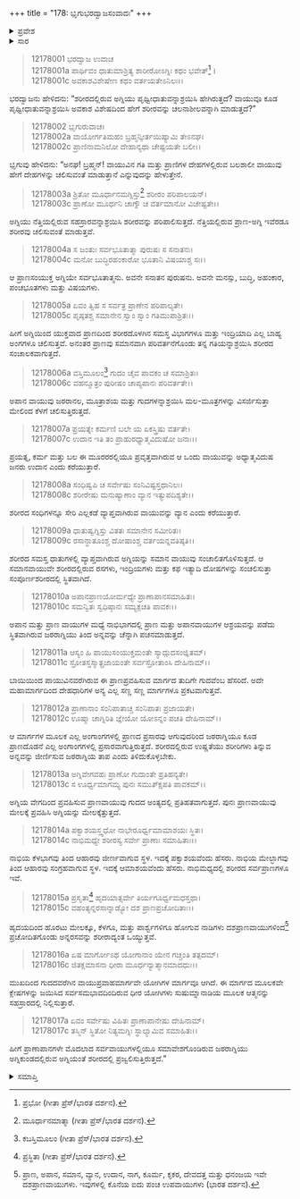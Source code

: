 +++
title = "178: ಭೃಗುಭರದ್ವಾಜಸಂವಾದಃ"
+++

<details><summary>ಪ್ರವೇಶ</summary>


।।   ಓಂ ಓಂ ನಮೋ ನಾರಾಯಣಾಯ।।   ಶ್ರೀ ವೇದವ್ಯಾಸಾಯ ನಮಃ ।।

ಶ್ರೀ ಕೃಷ್ಣದ್ವೈಪಾಯನ ವೇದವ್ಯಾಸ ವಿರಚಿತ  

**ಶ್ರೀ ಮಹಾಭಾರತ**

**ಶಾಂತಿ ಪರ್ವ**

**ಮೋಕ್ಷಧರ್ಮ ಪರ್ವ**

**ಅಧ್ಯಾಯ 178**


</details>

<details><summary>ಸಾರ</summary>

ಶರೀರದಲ್ಲಿರುವ ಜಠರಾನಲ ಮತ್ತು ಪ್ರಾಣ-ಅಪಾನಾದಿ ವಾಯುಗಳ ವರ್ಣನೆ (1-17).


</details>

> 12178001 ಭರದ್ವಾಜ ಉವಾಚ  
12178001a ಪಾರ್ಥಿವಂ ಧಾತುಮಾಶ್ರಿತ್ಯ ಶಾರೀರೋಽಗ್ನಿಃ ಕಥಂ ಭವೇತ್[^1]।  
12178001c ಅವಕಾಶವಿಶೇಷೇಣ ಕಥಂ ವರ್ತಯತೇಽನಿಲಃ।।

ಭರದ್ವಾಜನು ಹೇಳಿದನು: “ಶರೀರದಲ್ಲಿರುವ ಅಗ್ನಿಯು ಪೃಥ್ವೀಧಾತುವನ್ನಾಶ್ರಯಿಸಿ ಹೇಗಿರುತ್ತದೆ? ವಾಯುವೂ ಕೂಡ ಪೃಥ್ವೀಧಾತುವನ್ನಾಶ್ರಯಿಸಿ ಅವಕಾಶ ವಿಶೇಷದಿಂದ ಹೇಗೆ ಶರೀರವನ್ನು ಚಲನಾಶೀಲವನ್ನಾಗಿ ಮಾಡುತ್ತದೆ?”

> 12178002 ಭೃಗುರುವಾಚ।  
12178002a ವಾಯೋರ್ಗತಿಮಹಂ ಬ್ರಹ್ಮನ್ಕೀರ್ತಯಿಷ್ಯಾಮಿ ತೇಽನಘ।  
12178002c ಪ್ರಾಣಿನಾಮನಿಲೋ ದೇಹಾನ್ಯಥಾ ಚೇಷ್ಟಯತೇ ಬಲೀ।।

ಭೃಗುವು ಹೇಳಿದನು: “ಅನಘ! ಬ್ರಹ್ಮನ್! ವಾಯುವಿನ ಗತಿ ಮತ್ತು ಪ್ರಾಣಿಗಳ ದೇಹಗಳಲ್ಲಿರುವ ಬಲಶಾಲೀ ವಾಯುವು ಹೇಗೆ ದೇಹಗಳನ್ನು ಚಲಿಸುವಂತೆ ಮಾಡುತ್ತಾನೆ ಎನ್ನುವುದನ್ನು ಹೇಳುತ್ತೇನೆ.

> 12178003a ಶ್ರಿತೋ ಮೂರ್ಧಾನಮಗ್ನಿಸ್ತು[^2] ಶರೀರಂ ಪರಿಪಾಲಯನ್।  
12178003c ಪ್ರಾಣೋ ಮೂರ್ಧನಿ ಚಾಗ್ನೌ ಚ ವರ್ತಮಾನೋ ವಿಚೇಷ್ಟತೇ।।

ಅಗ್ನಿಯು ನೆತ್ತಿಯಲ್ಲಿರುವ ಸಹಸ್ರಾರವನ್ನಾಶ್ರಯಿಸಿ ಶರೀರವನ್ನು ಪರಿಪಾಲಿಸುತ್ತದೆ. ನೆತ್ತಿಯಲ್ಲಿರುವ ಪ್ರಾಣ-ಅಗ್ನಿ ಇವೆರಡೂ ಶರೀರವು ಚಲಿಸುವಂತೆ ಮಾಡುತ್ತವೆ.

> 12178004a ಸ ಜಂತುಃ ಸರ್ವಭೂತಾತ್ಮಾ ಪುರುಷಃ ಸ ಸನಾತನಃ।  
12178004c ಮನೋ ಬುದ್ಧಿರಹಂಕಾರೋ ಭೂತಾನಿ ವಿಷಯಾಶ್ಚ ಸಃ।।

ಆ ಪ್ರಾಣಸಂಯುಕ್ತ ಅಗ್ನಿಯೇ ಸರ್ವಭೂತಾತ್ಮನು. ಅವನೇ ಸನಾತನ ಪುರುಷನು. ಅವನೇ ಮನಸ್ಸು, ಬುದ್ಧಿ, ಅಹಂಕಾರ, ಪಂಚಭೂತಗಳು ಮತ್ತು ವಿಷಯಗಳು.

> 12178005a ಏವಂ ತ್ವಿಹ ಸ ಸರ್ವತ್ರ ಪ್ರಾಣೇನ ಪರಿಪಾಲ್ಯತೇ।  
12178005c ಪೃಷ್ಠತಶ್ಚ ಸಮಾನೇನ ಸ್ವಾಂ ಸ್ವಾಂ ಗತಿಮುಪಾಶ್ರಿತಃ।।

ಹೀಗೆ ಅಗ್ನಿಯಿಂದ ಯುಕ್ತವಾದ ಪ್ರಾಣದಿಂದ ಶರೀರದೊಳಗಿನ ಸಮಸ್ತ ವಿಭಾಗಗಳೂ ಮತ್ತು ಇಂದ್ರಿಯಾದಿ ಎಲ್ಲ ಬಾಹ್ಯ ಅಂಗಗಳೂ ಚಲಿಸುತ್ತವೆ. ಅನಂತರ ಪ್ರಾಣವು ಸಮಾನವಾಗಿ ಪರಿವರ್ತನೆಗೊಂಡು ತನ್ನ ಗತಿಯನ್ನಾಶ್ರಯಿಸಿ ಶರೀರದ ಸಂಚಾಲಕವಾಗುತ್ತದೆ.

> 12178006a ವಸ್ತಿಮೂಲಂ[^3] ಗುದಂ ಚೈವ ಪಾವಕಂ ಚ ಸಮಾಶ್ರಿತಃ।  
12178006c ವಹನ್ಮೂತ್ರಂ ಪುರೀಷಂ ಚಾಪ್ಯಪಾನಃ ಪರಿವರ್ತತೇ।।

ಅಪಾನ ವಾಯುವು ಜಠರಾನಲ, ಮೂತ್ರಾಶಯ ಮತ್ತು ಗುದಗಳನ್ನಾಶ್ರಯಿಸಿ ಮಲ-ಮೂತ್ರಗಳನ್ನು ವಿಸರ್ಜಿಸುತ್ತಾ ಮೇಲಿಂದ ಕೆಳಗೆ ಚಲಿಸುತ್ತಿರುತ್ತದೆ.

> 12178007a ಪ್ರಯತ್ನೇ ಕರ್ಮಣಿ ಬಲೇ ಯ ಏಕಸ್ತ್ರಿಷು ವರ್ತತೇ।  
12178007c ಉದಾನ ಇತಿ ತಂ ಪ್ರಾಹುರಧ್ಯಾತ್ಮವಿದುಷೋ ಜನಾಃ।।

ಪ್ರಯತ್ನ, ಕರ್ಮ ಮತ್ತು ಬಲ ಈ ಮೂರರರಲ್ಲಿಯೂ ಪ್ರವೃತ್ತವಾಗಿರುವ ಆ ಒಂದು ವಾಯುವನ್ನು ಅಧ್ಯಾತ್ಮವಿದುಷ ಜನರು ಉದಾನ ಎಂದು ಕರೆಯುತ್ತಾರೆ.

> 12178008a ಸಂಧಿಷ್ವಪಿ ಚ ಸರ್ವೇಷು ಸಂನಿವಿಷ್ಟಸ್ತಥಾನಿಲಃ।  
12178008c ಶರೀರೇಷು ಮನುಷ್ಯಾಣಾಂ ವ್ಯಾನ ಇತ್ಯುಪದಿಶ್ಯತೇ।।

ಶರೀರದ ಸಂಧಿಗಳನ್ನೂ ಸೇರಿ ಎಲ್ಲಕಡೆ ವ್ಯಾಪ್ತವಾಗಿರುವ ವಾಯುವನ್ನು ವ್ಯಾನ ಎಂದು ಕರೆಯುತ್ತಾರೆ.

> 12178009a ಧಾತುಷ್ವಗ್ನಿಸ್ತು ವಿತತಃ ಸಮಾನೇನ ಸಮೀರಿತಃ।  
12178009c ರಸಾನ್ಧಾತೂಂಶ್ಚ ದೋಷಾಂಶ್ಚ ವರ್ತಯನ್ನವತಿಷ್ಠತಿ।।

ಶರೀರದ ಸಮಸ್ತ ಧಾತುಗಳಲ್ಲಿ ವ್ಯಾಪ್ತವಾಗಿರುವ ಅಗ್ನಿಯನ್ನು ಸಮಾನ ವಾಯುವು ಸಂಚಾಲಿತಗೊಳಿಸುತ್ತದೆ. ಆ ಸಮಾನವಾಯುವೇ ಶರೀರದಲ್ಲಿರುವ ರಸಗಳು, ಇಂದ್ರಿಯಗಳು ಮತ್ತು ಕಫ ಇತ್ಯಾದಿ ದೋಷಗಳನ್ನು ಸಂಚಲಿಸುತ್ತಾ ಸಂಪೂರ್ಣಶರೀರದಲ್ಲಿ ಸ್ಥಿತವಾಗಿದೆ.

> 12178010a ಅಪಾನಪ್ರಾಣಯೋರ್ಮಧ್ಯೇ ಪ್ರಾಣಾಪಾನಸಮಾಹಿತಃ।  
12178010c ಸಮನ್ವಿತಃ ಸ್ವಧಿಷ್ಠಾನಃ ಸಮ್ಯಕ್ಪಚತಿ ಪಾವಕಃ।।

ಅಪಾನ ಮತ್ತು ಪ್ರಾಣ ವಾಯುಗಳ ಮಧ್ಯೆ ನಾಭಿಭಾಗದಲ್ಲಿ ಪ್ರಾಣ ಮತ್ತು ಅಪಾನವಾಯುಗಳ ಆಶ್ರಯವನ್ನು ಪಡೆದು ಸ್ಥಿತವಾಗಿರುವ ಜಠರಾಗ್ನಿಯು ತಿಂದ ಅನ್ನವನ್ನು ಚೆನ್ನಾಗಿ ಪಚನಮಾಡುತ್ತದೆ.

> 12178011a ಆಸ್ಯಂ ಹಿ ಪಾಯುಸಂಯುಕ್ತಮಂತೇ ಸ್ಯಾದ್ಗುದಸಂಜ್ಞಿತಮ್।  
12178011c ಸ್ರೋತಸ್ತಸ್ಮಾತ್ಪ್ರಜಾಯಂತೇ ಸರ್ವಸ್ರೋತಾಂಸಿ ದೇಹಿನಾಮ್।।

ಬಾಯಿಯಿಂದ ಪಾಯುವಿನವರೆಗಿರುವ ಈ ಪ್ರಾಣಪ್ರವಹಿಸುವ ಮಾರ್ಗದ ತುದಿಗೇ ಗುದವೆಂಬ ಹೆಸರಿದೆ. ಅದೇ ಮಹಾಮಾರ್ಗದಿಂದ ದೇಹಧಾರಿಗಳ ಅನ್ಯ ಎಲ್ಲ ಸಣ್ಣ ಸಣ್ಣ ಮಾರ್ಗಗಳೂ ಪ್ರಕಟವಾಗುತ್ತವೆ.

> 12178012a ಪ್ರಾಣಾನಾಂ ಸಂನಿಪಾತಾಚ್ಚ ಸಂನಿಪಾತಃ ಪ್ರಜಾಯತೇ।  
12178012c ಊಷ್ಮಾ ಚಾಗ್ನಿರಿತಿ ಜ್ಞೇಯೋ ಯೋಽನ್ನಂ ಪಚತಿ ದೇಹಿನಾಮ್।।

ಆ ಮಾರ್ಗಗಳ ಮೂಲಕ ಎಲ್ಲ ಅಂಗಾಂಗಗಳಲ್ಲಿ ಪ್ರಾಣದ ಪ್ರಸಾರವು ಆಗುವುದರಿಂದ ಜಠರಾಗ್ನಿಯೂ ಕೂಡ ಪ್ರಾಣದೊಡನೆ ಎಲ್ಲ ಅಂಗಾಂಗಗಳಲ್ಲಿ ಪ್ರಸಾರವಾಗುತ್ತಿರುತ್ತದೆ. ಶರೀರದಲ್ಲಿರುವ ಉಷ್ಣತೆಯು ಶರೀರಿಗಳು ತಿನ್ನುವ ಅನ್ನವನ್ನು ಜೀರ್ಣಿಸುವ ಜಠರಾಗ್ನಿಯ ತಾಪ ಎಂದು ತಿಳಿದುಕೊಳ್ಳಬೇಕು.

> 12178013a ಅಗ್ನಿವೇಗವಹಃ ಪ್ರಾಣೋ ಗುದಾಂತೇ ಪ್ರತಿಹನ್ಯತೇ।  
12178013c ಸ ಊರ್ಧ್ವಮಾಗಮ್ಯ ಪುನಃ ಸಮುತ್ಕ್ಷಿಪತಿ ಪಾವಕಮ್।।

ಅಗ್ನಿಯ ವೇಗದಿಂದ ಪ್ರವಹಿಸುವ ಪ್ರಾಣವಾಯುವು ಗುದದ ಅಂತ್ಯದಲ್ಲಿ ಪ್ರತಿಹತವಾಗುತ್ತದೆ. ಪುನಃ ಪ್ರಾಣವಾಯುವು ಮೇಲಕ್ಕೆ ಪ್ರವಹಿಸಿ ಅಗ್ನಿಯನ್ನು ಮೇಲಕ್ಕೆತ್ತುತ್ತದೆ.

> 12178014a ಪಕ್ವಾಶಯಸ್ತ್ವಧೋ ನಾಭೇರೂರ್ಧ್ವಮಾಮಾಶಯಃ ಸ್ಥಿತಃ।  
12178014c ನಾಭಿಮಧ್ಯೇ ಶರೀರಸ್ಯ ಸರ್ವೇ ಪ್ರಾಣಾಃ ಸಮಾಹಿತಾಃ।।

ನಾಭಿಯ ಕೆಳಭಾಗವು ತಿಂದ ಆಹಾರವು ಜೀರ್ಣವಾಗುವ ಸ್ಥಳ. ಇದಕ್ಕೆ ಪಕ್ವಾಶಯವೆಂದು ಹೆಸರು. ನಾಭಿಯ ಮೇಲ್ಭಾಗವು ತಿಂದ ಆಹಾರವು ಸಂಗ್ರಹವಾಗುವ ಸ್ಥಳ. ಇದಕ್ಕೆ ಆಮಾಶಯವೆಂದು ಹೆಸರು. ನಾಭಿಮಧ್ಯದಲ್ಲಿ ಶರೀರದ ಸರ್ವಪ್ರಾಣಗಳೂ ಇವೆ.

> 12178015a ಪ್ರಸೃತಾ[^4] ಹೃದಯಾತ್ಸರ್ವೇ ತಿರ್ಯಗೂರ್ಧ್ವಮಧಸ್ತಥಾ।  
12178015c ವಹಂತ್ಯನ್ನರಸಾನ್ನಾಡ್ಯೋ ದಶ ಪ್ರಾಣಪ್ರಚೋದಿತಾಃ।।

ಹೃದಯದಿಂದ ಹೊರಟು ಮೇಲಕ್ಕೂ, ಕೆಳಗೂ, ಮತ್ತು ಪಾರ್ಶ್ವಗಳಿಗೂ ಹೋಗುವ ನಾಡಿಗಳು ದಶಪ್ರಾಣವಾಯುಗಳಿಂದ[^5] ಪ್ರಚೋದಿತಗೊಂಡು ಅನ್ನರಸವನ್ನು ಶರೀರಾದ್ಯಂತ ಒಯ್ಯುತ್ತವೆ.

> 12178016a ಏಷ ಮಾರ್ಗೋಽಥ ಯೋಗಾನಾಂ ಯೇನ ಗಚ್ಚಂತಿ ತತ್ಪದಮ್।  
12178016c ಜಿತಕ್ಲಮಾಸನಾ ಧೀರಾ ಮೂರ್ಧನ್ಯಾತ್ಮಾನಮಾದಧುಃ।।

ಮುಖದಿಂದ ಗುದದವರೆಗಿನ ವಾಯುಪ್ರವಾಹಮಾರ್ಗವೇ ಯೋಗಿಗಳ ಮಾರ್ಗವೂ ಆಗಿದೆ. ಈ ಮಾರ್ಗದ ಮೂಲಕವೇ ಕ್ಲೇಷಗಳನ್ನು ಜಯಿಸಿದ ಸರ್ವಸಮಭಾವದಿಂದಿರುವ ಧೀರ ಯೋಗಿಗಳು ಸುಷುಮ್ನಾನಾಡಿಯ ಮೂಲಕ ಆತ್ಮನನ್ನು ಸಹಸ್ರಾರದಲ್ಲಿ ನಿಲ್ಲಿಸುತ್ತಾರೆ.

> 12178017a ಏವಂ ಸರ್ವೇಷು ವಿಹಿತಃ ಪ್ರಾಣಾಪಾನೇಷು ದೇಹಿನಾಮ್।  
12178017c ತಸ್ಮಿನ್ ಸ್ಥಿತೋ ನಿತ್ಯಮಗ್ನಿಃ ಸ್ಥಾಲ್ಯಾಮಿವ ಸಮಾಹಿತಃ।।

ಹೀಗೆ ಪ್ರಾಣಾಪಾನಗಳೇ ಮೊದಲಾದ ಸರ್ವವಾಯುಗಳಲ್ಲಿಯೂ ಸಮಾವೇಶಗೊಂಡಿರುವ ಜಠರಾಗ್ನಿಯು ಅಗ್ನಿಕುಂಡದಲ್ಲಿರುವ ಅಗ್ನಿಯಂತೆ ಶರೀರದಲ್ಲಿ ಪ್ರಜ್ವಲಿಸುತ್ತಿರುತ್ತದೆ.”



<details><summary>ಸಮಾಪ್ತಿ</summary>
ಇತಿ ಶ್ರೀಮಹಾಭಾರತೇ ಶಾಂತಿಪರ್ವಣಿ ಮೋಕ್ಷಧರ್ಮಪರ್ವಣಿ ಅಷ್ಟಸಪ್ತತ್ಯಧಿಕಶತಮೋಽಧ್ಯಾಯಃ।।  
ಇದು ಶ್ರೀಮಹಾಭಾರತದಲ್ಲಿ ಶಾಂತಿಪರ್ವದಲ್ಲಿ ಮೋಕ್ಷಧರ್ಮಪರ್ವದಲ್ಲಿ ಭೃಗುಭರದ್ವಾಜಸಂವಾದ ಎನ್ನುವ ನೂರಾಎಪ್ಪತ್ತೆಂಟನೇ ಅಧ್ಯಾಯವು.

</details>

[^1]: ಪ್ರಭೋ (ಗೀತಾ ಪ್ರೆಸ್/ಭಾರತ ದರ್ಶನ).

[^2]: ಮೂರ್ಧಾನಮಾತ್ಮಾ (ಗೀತಾ ಪ್ರೆಸ್/ಭಾರತ ದರ್ಶನ).

[^3]: ಕಬಸ್ತಿಮೂಲಂ (ಗೀತಾ ಪ್ರೆಸ್/ಭಾರತ ದರ್ಶನ).

[^4]: ಪ್ರಸ್ಥಿತಾ (ಗೀತಾ ಪ್ರೆಸ್/ಭಾರತ ದರ್ಶನ).

[^5]: ಪ್ರಾಣ, ಅಪಾನ, ಸಮಾನ, ವ್ಯಾನ, ಉದಾನ, ನಾಗ, ಕೂರ್ಮ, ಕೃಕರ, ದೇವದತ್ತ ಮತ್ತು ಧನಂಜಯ ಇವೇ ದಶಪ್ರಾಣವಾಯುಗಳು. ಇವುಗಳಲ್ಲಿ ಕೊನೆಯ ಐದು ಪಂಚ ಉಪವಾಯುಗಳು (ಭಾರತ ದರ್ಶನ).
